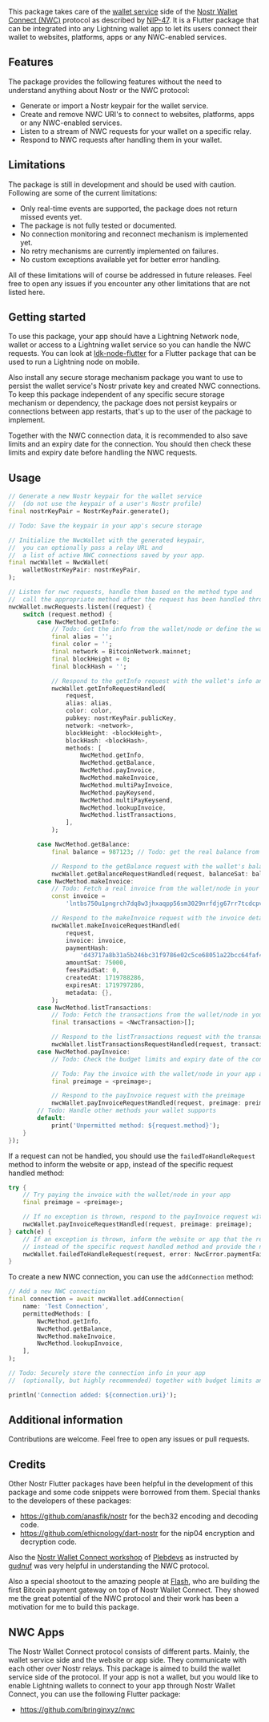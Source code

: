 <!--
This README describes the package. If you publish this package to pub.dev,
this README's contents appear on the landing page for your package.

For information about how to write a good package README, see the guide for
[writing package pages](https://dart.dev/guides/libraries/writing-package-pages).

For general information about developing packages, see the Dart guide for
[creating packages](https://dart.dev/guides/libraries/create-library-packages)
and the Flutter guide for
[developing packages and plugins](https://flutter.dev/developing-packages).
-->

This package takes care of the [wallet service](https://docs.nwc.dev/bitcoin-lightning-wallets/getting-started) side of the [Nostr Wallet Connect (NWC)](https://docs.nwc.dev/) protocol as described by [NIP-47](https://github.com/nostr-protocol/nips/blob/master/47.md). It is a Flutter package that can be integrated into any Lightning wallet app to let its users connect their wallet to websites, platforms, apps or any NWC-enabled services.

## Features

The package provides the following features without the need to understand anything about Nostr or the NWC protocol:

- Generate or import a Nostr keypair for the wallet service.
- Create and remove NWC URI's to connect to websites, platforms, apps or any NWC-enabled services.
- Listen to a stream of NWC requests for your wallet on a specific relay.
- Respond to NWC requests after handling them in your wallet.

## Limitations

The package is still in development and should be used with caution. Following are some of the current limitations:

- Only real-time events are supported, the package does not return missed events yet.
- The package is not fully tested or documented.
- No connection monitoring and reconnect mechanism is implemented yet.
- No retry mechanisms are currently implemented on failures.
- No custom exceptions available yet for better error handling.

All of these limitations will of course be addressed in future releases.
Feel free to open any issues if you encounter any other limitations that are not listed here.

## Getting started

To use this package, your app should have a Lightning Network node, wallet or access to a Lightning wallet service so you can handle the NWC requests. You can look at [ldk-node-flutter](https://github.com/LtbLightning/ldk-node-flutter) for a Flutter package that can be used to run a Lightning node on mobile.

Also install any secure storage mechanism package you want to use to persist the wallet service's Nostr private key and created NWC connections.
To keep this package independent of any specific secure storage mechanism or dependency, the package does not persist keypairs or connections between app restarts, that's up to the user of the package to implement.

Together with the NWC connection data, it is recommended to also save limits and an expiry date for the connection. You should then check these limits and expiry date before handling the NWC requests.

## Usage

```dart
// Generate a new Nostr keypair for the wallet service
//  (do not use the keypair of a user's Nostr profile)
final nostrKeyPair = NostrKeyPair.generate();

// Todo: Save the keypair in your app's secure storage

// Initialize the NwcWallet with the generated keypair,
//  you can optionally pass a relay URL and
//  a list of active NWC connections saved by your app.
final nwcWallet = NwcWallet(
    walletNostrKeyPair: nostrKeyPair,
);

// Listen for nwc requests, handle them based on the method type and
//  call the appropriate method after the request has been handled through the user's wallet
nwcWallet.nwcRequests.listen((request) {
    switch (request.method) {
        case NwcMethod.getInfo:
            // Todo: Get the info from the wallet/node or define the wallet's info to share with the website
            final alias = '';
            final color = '';
            final network = BitcoinNetwork.mainnet;
            final blockHeight = 0;
            final blockHash = '';

            // Respond to the getInfo request with the wallet's info and the methods your wallet supports
            nwcWallet.getInfoRequestHandled(
                request,
                alias: alias,
                color: color,
                pubkey: nostrKeyPair.publicKey,
                network: <network>,
                blockHeight: <blockHeight>,
                blockHash: <blockHash>,
                methods: [
                    NwcMethod.getInfo,
                    NwcMethod.getBalance,
                    NwcMethod.payInvoice,
                    NwcMethod.makeInvoice,
                    NwcMethod.multiPayInvoice,
                    NwcMethod.payKeysend,
                    NwcMethod.multiPayKeysend,
                    NwcMethod.lookupInvoice,
                    NwcMethod.listTransactions,
                ],
            );

        case NwcMethod.getBalance:
            final balance = 987123; // Todo: get the real balance from the wallet/node

            // Respond to the getBalance request with the wallet's balance
            nwcWallet.getBalanceRequestHandled(request, balanceSat: balance);
        case NwcMethod.makeInvoice:
            // Todo: Fetch a real invoice from the wallet/node in your app
            const invoice =
                'lntbs750u1pngrch7dq8w3jhxaqpp56sm3029nrfdjg67rr7tcdcpvtnngq5dz90xxf7h5zq6cp0y6vhyssp529ge5rfqtfryp4dn2gr4qg84rejfus653j3cf975fj9wyyhz2a7q9qyysgqcqp6xqrgegrzjqdcadltawh0z6qmj6ql2qr5t4ndvk5xz0582ag98dgrz9ml37hhjkzyuuqqqdugqqvqqqqqqqqqqqqqqfqef3lceuteux4sv0xarvmtw2sck964s4xwn2wx8d4q4k772v8jn3jtfhf9tjhqge5nhesgt6rvxlkkwvn4f8kwmtx0ghjal72nkv8gsqpc4uyvg';

            // Respond to the makeInvoice request with the invoice details
            nwcWallet.makeInvoiceRequestHandled(
                request,
                invoice: invoice,
                paymentHash:
                    'd43717a8b31a5b246bc31f9786e02c5ce68051a22bcc64faf4103580bc9a65c9',
                amountSat: 75000,
                feesPaidSat: 0,
                createdAt: 1719788286,
                expiresAt: 1719797286,
                metadata: {},
            );
        case NwcMethod.listTransactions:
            // Todo: Fetch the transactions from the wallet/node in your app
            final transactions = <NwcTransaction>[];

            // Respond to the listTransactions request with the transactions
            nwcWallet.listTransactionsRequestHandled(request, transactions: transactions);
        case NwcMethod.payInvoice:
            // Todo: Check the budget limits and expiry date of the connection before making the payment!!!

            // Todo: Pay the invoice with the wallet/node in your app and get the preimage
            final preimage = <preimage>;

            // Respond to the payInvoice request with the preimage
            nwcWallet.payInvoiceRequestHandled(request, preimage: preimage);
        // Todo: Handle other methods your wallet supports
        default:
            print('Unpermitted method: ${request.method}');
    }
});
```

If a request can not be handled, you should use the `failedToHandleRequest` method to inform the website or app, instead of the specific request handled method:

```dart
try {
    // Try paying the invoice with the wallet/node in your app
    final preimage = <preimage>;

    // If no exception is thrown, respond to the payInvoice request with the preimage
    nwcWallet.payInvoiceRequestHandled(request, preimage: preimage);
} catch(e) {
    // If an exception is thrown, inform the website or app that the request could not be handled
    // instead of the specific request handled method and provide the nwc error code that fits best.
    nwcWallet.failedToHandleRequest(request, error: NwcError.paymentFailed);
}
```

To create a new NWC connection, you can use the `addConnection` method:

```dart
// Add a new NWC connection
final connection = await nwcWallet.addConnection(
    name: 'Test Connection',
    permittedMethods: [
        NwcMethod.getInfo,
        NwcMethod.getBalance,
        NwcMethod.makeInvoice,
        NwcMethod.lookupInvoice,
    ],
);

// Todo: Securely store the connection info in your app
//  (optionally, but highly recommended) together with budget limits and an expiry date

println('Connection added: ${connection.uri}');
```

## Additional information

Contributions are welcome. Feel free to open any issues or pull requests.

## Credits

Other Nostr Flutter packages have been helpful in the development of this package and some code snippets were borrowed from them. Special thanks to the developers of these packages:

- https://github.com/anasfik/nostr for the bech32 encoding and decoding code.
- https://github.com/ethicnology/dart-nostr for the nip04 encryption and decryption code.

Also the [Nostr Wallet Connect workshop](https://www.youtube.com/watch?v=V-7u7bJccSM) of [Plebdevs](https://www.plebdevs.com/) as instructed by [gudnuf](https://x.com/da_goodenough) was very helpful in understanding the NWC protocol.

Also a special shootout to the amazing people at [Flash](https://paywithflash.com/), who are building the first Bitcoin payment gateway on top of Nostr Wallet Connect. They showed me the great potential of the NWC protocol and their work has been a motivation for me to build this package.

## NWC Apps

The Nostr Wallet Connect protocol consists of different parts. Mainly, the wallet service side and the website or app side. They communicate with each other over Nostr relays. This package is aimed to build the wallet service side of the protocol. If your app is not a wallet, but you would like to enable Lightning wallets to connect to your app through Nostr Wallet Connect, you can use the following Flutter package:

- https://github.com/bringinxyz/nwc
